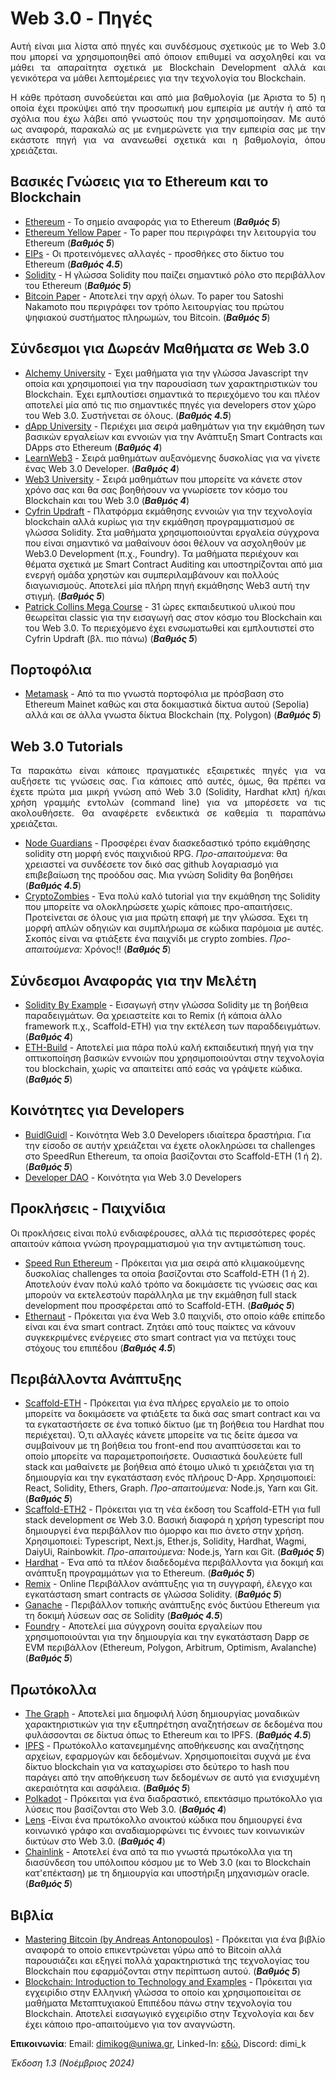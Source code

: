 # Web 3.0 - Πηγές
<p align="center"
  <img src="Web3-Sources/blob/main/Images/640-wooden-cubes-with-web-3-0-symbol-on-background-and-copy-space.jpg" alt="Web3.0 Image" width="600">
</p>

<p align="justify">  Αυτή είναι μια λίστα από πηγές και συνδέσμους σχετικούς με το Web 3.0 που μπορεί να χρησιμοποιηθεί από όποιον επιθυμεί να ασχοληθεί και να μάθει τα απαραίτητα σχετικά με Blockchain Development αλλά και γενικότερα να μάθει λεπτομέρειες για την τεχνολογία του Blockchain. </p>

<p align="justify">  Η κάθε πρόταση συνοδεύεται και από μια βαθμολογία (με Άριστα το 5) η οποία έχει προκύψει από την προσωπική μου εμπειρία με αυτήν ή από τα σχόλια που έχω λάβει από γνωστούς που την χρησιμοποίησαν. Με αυτό ως αναφορά, παρακαλώ ας με ενημερώνετε για την εμπειρία σας με την εκάστοτε πηγή για να ανανεωθεί σχετικά και η βαθμολογία, όπου χρειάζεται. </p>

## Βασικές Γνώσεις για το Ethereum και το Blockchain 
- [Ethereum](https://ethereum.org/en/) - Το σημείο αναφοράς για το Ethereum                                                               (**_Βαθμός 5_**)
- [Ethereum Yellow Paper](https://github.com/ethereum/yellowpaper) - Το paper που περιγράφει την λειτουργία του Ethereum                  (**_Βαθμός 5_**)
- [EIPs](https://github.com/ethereum/EIPs) - Οι προτεινόμενες αλλαγές - προσθήκες στο δίκτυο του Ethereum                                 (**_Βαθμός 4.5_**)
- [Solidity](https://docs.soliditylang.org/en/v0.8.20/) - Η γλώσσα Solidity που παίζει σημαντικό ρόλο στο περιβάλλον του Ethereum         (**_Βαθμός 5_**)
- [Bitcoin Paper](https://bitcoin.org/bitcoin.pdf) - Αποτελεί την αρχή όλων. Το paper του Satoshi Nakamoto που περιγράφει τον τρόπο λειτουργίας του πρώτου ψηφιακού συστήματος πληρωμών, του Bitcoin.    (**_Βαθμός 5_**)

## Σύνδεσμοι για Δωρεάν Μαθήματα σε Web 3.0 
- [Alchemy University](https://university.alchemy.com/) - Έχει μαθήματα για την γλώσσα Javascript την οποία και χρησιμοποιεί για την παρουσίαση των χαρακτηριστικών του Blockchain. Έχει εμπλουτίσει σημαντικά το περιεχόμενο του και πλέον αποτελεί μία από τις πιο σημαντικές πηγές για developers στον χώρο του Web 3.0. Συστήνεται σε όλους. (**_Βαθμός 4.5_**)
- [dApp University](https://www.dappuniversity.com/) - Περιέχει μια σειρά μαθημάτων για την εκμάθηση των βασικών εργαλείων και εννοιών για την Ανάπτυξη Smart Contracts και DApps στο Ethereum (**_Βαθμός 4_**)
- [LearnWeb3](https://learnweb3.io/) - Σειρά μαθημάτων αυξανόμενης δυσκολίας για να γίνετε ένας Web 3.0 Developer.   (**_Βαθμός 4_**)
- [Web3 University](https://www.web3.university/) - Σειρά μαθημάτων που μπορείτε να κάνετε στον χρόνο σας και θα σας βοηθήσουν να γνωρίσετε τον κόσμο του Blockchain και του Web 3.0  (**_Βαθμός 4_**)
- [Cyfrin Updraft](https://www.cyfrin.io/updraft/) - Πλατφόρμα εκμάθησης εννοιών για την τεχνολογία blockchain αλλά κυρίως για την εκμάθηση προγραμματισμού σε γλώσσα Solidity. Στα μαθήματα χρησιμοποιούνται εργαλεία σύγχρονα που είναι σημαντικό να μαθαίνουν όσοι θέλουν να ασχοληθούν με Web3.0 Development (π.χ., Foundry). Τα μαθήματα περιέχουν και θέματα σχετικά με Smart Contract Auditing και υποστηρίζονται από μια ενεργή ομάδα χρηστών και συμπεριλαμβάνουν και πολλούς διαγωνισμούς. Αποτελεί μία πλήρη πηγή εκμάθησης Web3 αυτή την στιγμή.     (**_Βαθμός 5_**)
- [Patrick Collins Mega Course](https://www.youtube.com/watch?v=gyMwXuJrbJQ&ab_channel=freeCodeCamp.org) - 31 ώρες εκπαιδευτικού υλικού που θεωρείται classic για την εισαγωγή σας στον κόσμο του Blockchain και του Web 3.0. Το περιεχόμενο έχει ενσωματωθεί και εμπλουτιστεί στο Cyfrin Updraft (βλ. πιο πάνω) (**_Βαθμός 5_**)

## Πορτοφόλια
- [Metamask](https://metamask.io/) - Από τα πιο γνωστά πορτοφόλια με πρόσβαση στο Ethereum Mainet καθώς και στα δοκιμαστικά δίκτυα αυτού (Sepolia) αλλά και σε άλλα γνωστα δίκτυα Blockchain (πχ. Polygon) (**_Βαθμός 5_**)

## Web 3.0 Tutorials
<p align="justify"> Τα παρακάτω είναι κάποιες πραγματικές εξαιρετικές πηγές για να αυξήσετε τις γνώσεις σας. Για κάποιες από αυτές, όμως, θα πρέπει να έχετε πρώτα μια μικρή γνώση από Web 3.0 (Solidity, Hardhat κλπ) ή/και χρήση γραμμής εντολών (command line) για να μπορέσετε να τις ακολουθήσετε. Θα αναφέρετε ενδεικτικά σε καθεμία τι παραπάνω χρειάζεται. </p>

- [Node Guardians](https://nodeguardians.io/?s=home-overview) - Προσφέρει έναν διασκεδαστικό τρόπο εκμάθησης solidity στη μορφή ενός παιχνιδιού RPG. 
_Προ-απαιτούμενα_: θα χρειαστεί να συνδέσετε τον δικό σας github λογαριασμό για επιβεβαίωση της προόδου σας. Μια γνώση Solidity θα βοηθήσει (**_Βαθμός 4.5_**)
- [CryptoZombies](https://cryptozombies.io/en/course) - Ένα πολύ καλό tutorial για την εκμάθηση της Solidity που μπορείτε να ολοκληρώσετε χωρίς κάποιες προ-απαιτήσεις. Προτείνεται σε όλους για μια πρώτη επαφή με την γλώσσα. Έχει τη μορφή απλών οδηγιών και συμπλήρωμα σε κώδικα παρόμοια με αυτές. Σκοπός είναι να φτιάξετε ένα παιχνίδι με crypto zombies. _Προ-απαιτούμενα:_ Χρόνος!!   (**_Βαθμός 5_**)

## Σύνδεσμοι Αναφοράς για την Μελέτη
- [Solidity By Example](https://solidity-by-example.org/) - Εισαγωγή στην γλώσσα Solidity με τη βοήθεια παραδειγμάτων. Θα χρειαστείτε και το Remix (ή κάποια άλλο framework π.χ., Scaffold-ETH) για την εκτέλεση των παραδδειγμάτων.      (**_Βαθμός 4_**)
- [ETH-Build](https://eth.build/) - Αποτελεί μια πάρα πολύ καλή εκπαιδευτική πηγή για την οπτικοποίηση βασικών εννοιών που χρησιμοποιούνται στην τεχνολογία του blockchain, χωρίς να απαιτείτει από εσάς να γράψετε κώδικα.     (**_Βαθμός 5_**)

## Κοινότητες για Developers
- [BuidlGuidl](https://buidlguidl.com/) - Κοινότητα Web 3.0 Developers ιδιαίτερα δραστήρια. Για την είσοδο σε αυτήν χρειάζεται να έχετε ολοκληρώσει τα challenges στο SpeedRun Ethereum, τα οποία βασίζονται στο Scaffold-ETH (1 ή 2). (**_Βαθμός 5_**)
- [Developer DAO](https://www.developerdao.com) - Κοινότητα για Web 3.0 Developers

## Προκλήσεις - Παιχνίδια
Οι προκλήσεις είναι πολύ ενδιαφέρουσες, αλλά τις περισσότερες φορές απαιτούν κάποια γνώση προγραμματισμού για την αντιμετώπιση τους.

- [Speed Run Ethereum](https://speedrunethereum.com/) - Πρόκειται για μια σειρά από κλιμακούμενης δυσκολίας challenges τα οποία βασίζονται στο Scaffold-ETH (1 ή 2). Αποτελούν έναν πολύ καλό τρόπο να δοκιμάσετε τις γνώσεις σας και μπορούν να εκτελεστούν παράλληλα με την εκμάθηση full stack development που προσφέρεται από το Scaffold-ETH.  (**_Βαθμός 5_**)
- [Ethernaut](https://ethernaut.openzeppelin.com/) - Πρόκειται για ένα Web 3.0 παιχνίδι, στο οποίο κάθε επίπεδο είναι και ένα smart contract. Ζητάει από τους παίκτες να κάνουν συγκεκριμένες ενέργειες στο smart contract για να πετύχει τους στόχους του επιπέδου (**_Βαθμός 4.5_**)

## Περιβάλλοντα Ανάπτυξης
- [Scaffold-ETH](https://github.com/scaffold-eth/scaffold-eth) - Πρόκειται για ένα πλήρες εργαλείο με το οποίο μπορείτε να δοκιμάσετε να φτιάξετε τα δικά σας smart contract και να τα εγκαταστήσετε σε ένα τοπικό δίκτυο (με τη βοήθεια του Hardhat που περιέχεται). Ό,τι αλλαγές κάνετε μπορείτε να τις δείτε άμεσα να συμβαίνουν με τη βοήθεια του front-end που αναπτύσσεται και το οποίο μπορείτε να παραμετροποιήσετε. Ουσιαστικά δουλεύετε full stack και μαθαίνετε με βοήθεια από έτοιμο υλικό τι χρειάζεται για τη δημιουργία και την εγκατάσταση ενός πλήρους D-App. Χρησιμοποιεί: React, Solidity, Ethers, Graph. _Προ-απαιτούμενα:_ Node.js, Yarn και Git.   (**_Βαθμός 5_**)
- [Scaffold-ETH2](https://github.com/scaffold-eth/scaffold-eth-2) - Πρόκειται για τη νέα έκδοση του Scaffold-ETH για full stack development σε Web 3.0. Βασική διαφορά η χρήση typescript που δημιουργεί ένα περιβάλλον πιο όμορφο και πιο άνετο στην χρήση. Χρησιμοποιεί: Typescript, Next.js, Ether.js, Solidity, Hardhat, Wagmi, DaiyUi, Rainbowkit. _Προ-απαιτούμενα:_ Node.js, Yarn και Git.  (**_Βαθμός 5_**)
- [Hardhat](https://hardhat.org/) - Ένα από τα πλέον διαδεδομένα περιβάλλοντα για δοκιμή και ανάπτυξη προγραμμάτων για το Ethereum.   (**_Βαθμός 5_**)
- [Remix](https://remix.ethereum.org/) - Online Περιβάλλον ανάπτυξης για τη συγγραφή, έλεγχο και εγκατάσταση smart contracts σε γλώσσα Solidity.   (**_Βαθμός 5_**)
- [Ganache](https://trufflesuite.com/ganache/) - Περιβάλλον τοπικής ανάπτυξης ενός δικτύου Ethereum για τη δοκιμή λύσεων σας σε Solidity  (**_Βαθμός 4.5_**)
- [Foundry](https://book.getfoundry.sh/) - Αποτελεί μια σύγχρονη σουίτα εργαλείων που χρησιμοποιούνται για την δημιουργία και την εγκατάσταση Dapp σε EVM περιβάλλον (Ethereum, Polygon, Arbitrum, Optimism, Avalanche) (**_Βαθμός 5_**)

## Πρωτόκολλα
- [The Graph](https://thegraph.com/) - Αποτελεί μια δημοφιλή λύση δημιουργίας μοναδικών χαρακτηριστικών για την εξυπηρέτηση αναζητήσεων σε δεδομένα που φυλάσσονται σε δίκτυα όπως το Ethereum και το IPFS.  (**_Βαθμός 4.5_**)
- [IPFS](https://ipfs.tech/) - Πρωτόκολλο κατανεμημένης αποθήκευσης και αναζήτησης αρχείων, εφαρμογών και δεδομένων. Χρησιμοποιείται συχνά με ένα δίκτυο blockchain για να καταχωρίσει στο δεύτερο το hash που παράγει από την αποθήκευση των δεδομένων σε αυτό για ενισχυμένη ακεραιότητα και ασφάλεια. (**_Βαθμός 5_**)
- [Polkadot](https://polkadot.network/) - Πρόκειται για ένα διαδραστικό, επεκτάσιμο πρωτόκολλο για λύσεις που βασίζονται στο Web 3.0. (**_Βαθμός 4_**)
- [Lens](https://www.lens.xyz/) -Είναι ένα πρωτόκολλο ανοικτού κώδικα που δημιουργεί ένα κοινωνικό γράφο και αναδιαμορφώνει τις έννοιες των κοινωνικών δικτύων στο Web 3.0. (**_Βαθμός 4_**)
- [Chainlink](https://docs.chain.link/) - Αποτελεί ένα από τα πιο γνωστά πρωτόκολλα για τη διασύνδεση του υπόλοιπου κόσμου με το Web 3.0 (και το Blockchain κατ'επέκταση) με τη δημιουργία και υποστήριξη μηχανισμών oracle. (**_Βαθμός 5_**)

## Βιβλία
- [Mastering Bitcoin (by Andreas Antonopoulos)](https://github.com/bitcoinbook/bitcoinbook) - Πρόκειται για ένα βιβλίο αναφορά το οποίο επικεντρώνεται γύρω από το Bitcoin αλλά παρουσιάζει και εξηγεί πολλά χαρακτηριστικά της τεχνολογίας του Blockchain που εφαρμόζονται στην περίπτωση αυτού. (**_Βαθμός 5_**)
- [Blockchain: Introduction to Technology and Examples](https://repository.kallipos.gr/handle/11419/9130) - Πρόκειται για εγχειρίδιο στην Ελληνική γλώσσα το οποίο και χρησιμοποιείται σε μαθήματα Μεταπτυχιακού Επιπέδου πάνω στην τεχνολογία του Blockchain. Αποτελεί εισαγωγικό εγχειρίδιο στην Τεχνολογία και δεν έχει κάποιο προ-απαιτούμενο για τον αναγνώστη.


**Eπικοινωνία**: Email: dimikog@uniwa.gr, Linked-In: [εδώ](https://www.linkedin.com/in/dimitris-kogias-b376222a/), Discord: dimi_k 


_Έκδοση 1.3 (Νοέμβριος 2024)_
